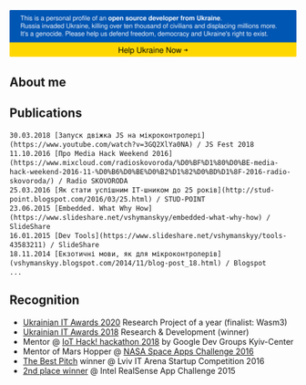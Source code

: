 [![SWUbanner](https://raw.githubusercontent.com/vshymanskyy/StandWithUkraine/main/banner-personal-page.svg)](https://vshymanskyy.github.io/StandWithUkraine)

## About me

## Publications
```
30.03.2018 [Запуск двіжка JS на мікроконтролері](https://www.youtube.com/watch?v=3GQ2XlYa0NA) / JS Fest 2018
11.10.2016 [Про Media Hack Weekend 2016](https://www.mixcloud.com/radioskovoroda/%D0%BF%D1%80%D0%BE-media-hack-weekend-2016-11-%D0%B6%D0%BE%D0%B2%D1%82%D0%BD%D1%8F-2016-radio-skovoroda/) / Radio SKOVORODA
25.03.2016 [Як стати успішним ІТ-шником до 25 років](http://stud-point.blogspot.com/2016/03/25.html) / STUD-POINT
23.06.2015 [Embedded. What Why How](https://www.slideshare.net/vshymanskyy/embedded-what-why-how) / SlideShare
16.01.2015 [Dev Tools](https://www.slideshare.net/vshymanskyy/tools-43583211) / SlideShare
18.11.2014 [Екзотичні мови, як для мікроконтролерів](vshymanskyy.blogspot.com/2014/11/blog-post_18.html) / Blogspot
...
```

## Recognition
- [Ukrainian IT Awards 2020](https://itawards.ua/en/#winners) Research Project of a year (finalist: Wasm3)
- [Ukrainian IT Awards 2018](https://itawards.ua/en/#winners) Research & Development (winner)
- Mentor @ [IoT Hack! hackathon 2018](https://www.facebook.com/vshymanskyy/posts/1653228488067919) by Google Dev Groups Kyiv-Center
- Mentor of Mars Hopper @ [NASA Space Apps Challenge 2016](https://2016.spaceappschallenge.org/challenges/tech/jet-set-mars/projects/mars-hopper)
- [The Best Pitch](http://itcluster.lviv.ua/en/lviv-arena-2016-lyudy-tehnologiyi-majbutnye/) winner @ Lviv IT Arena Startup Competition 2016
- [2nd place winner](https://www.intelrealsense.com/) @ Intel RealSense App Challenge 2015
